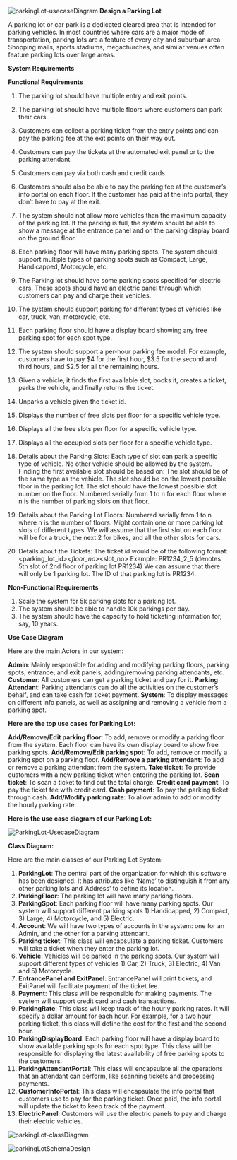 ![parkingLot-usecaseDiagram](https://github.com/shubhammahawar/System-Design/assets/22192051/58dc9941-9e0c-4a16-9828-09ee35d8eb1f)
**Design a Parking Lot**

A parking lot or car park is a dedicated cleared area that is intended for parking vehicles. In most countries where cars are a major mode of transportation, parking lots are a feature of every city and suburban area. Shopping malls, sports stadiums, megachurches, and similar venues often feature parking lots over large areas.

**System Requirements**

**Functional Requirements**

1. The parking lot should have multiple entry and exit points.
2. The parking lot should have multiple floors where customers can park their cars.
3. Customers can collect a parking ticket from the entry points and can pay the parking fee at the exit points on their way out.
4. Customers can pay the tickets at the automated exit panel or to the parking attendant.
5. Customers can pay via both cash and credit cards.
6. Customers should also be able to pay the parking fee at the customer’s info portal on each floor. If the customer has paid at the info portal, they don’t have to pay at the exit.
7. The system should not allow more vehicles than the maximum capacity of the parking lot. If the parking is full, the system should be able to show a message at the entrance panel and on the parking display board on the ground floor.
8. Each parking floor will have many parking spots. The system should support multiple types of parking spots such as Compact, Large, Handicapped, Motorcycle, etc.
9. The Parking lot should have some parking spots specified for electric cars. These spots should have an electric panel through which customers can pay and charge their vehicles.
10. The system should support parking for different types of vehicles like car, truck, van, motorcycle, etc.
11. Each parking floor should have a display board showing any free parking spot for each spot type.
12. The system should support a per-hour parking fee model. For example, customers have to pay $4 for the first hour, $3.5 for the second and third hours, and $2.5 for all the remaining hours.
13. Given a vehicle, it finds the first available slot, books it, creates a ticket, parks the vehicle, and finally returns the ticket.
14. Unparks a vehicle given the ticket id.
15. Displays the number of free slots per floor for a specific vehicle type.
16. Displays all the free slots per floor for a specific vehicle type.
17. Displays all the occupied slots per floor for a specific vehicle type.

18. Details about the Parking Slots:
    Each type of slot can park a specific type of vehicle.
    No other vehicle should be allowed by the system.
    Finding the first available slot should be based on:
        The slot should be of the same type as the vehicle.
        The slot should be on the lowest possible floor in the parking lot.
        The slot should have the lowest possible slot number on the floor.
        Numbered serially from 1 to n for each floor where n is the number of parking slots on that floor.

19. Details about the Parking Lot Floors:
    Numbered serially from 1 to n where n is the number of floors.
    Might contain one or more parking lot slots of different types.
    We will assume that the first slot on each floor will be for a truck, the next 2 for bikes, and all the other slots for cars.

20. Details about the Tickets:
    The ticket id would be of the following format:
     <parking_lot_id>_<floor_no>_<slot_no>
    Example: PR1234_2_5 (denotes 5th slot of 2nd floor of parking lot PR1234)
    We can assume that there will only be 1 parking lot. The ID of that parking lot is PR1234.


**Non-Functional Requirements**

1. Scale the system for 5k parking slots for a parking lot.
2. The system should be able to handle 10k parkings per day.
3. The system should have the capacity to hold ticketing information for, say, 10 years.


**Use Case Diagram**

Here are the main Actors in our system:

**Admin**: Mainly responsible for adding and modifying parking floors, parking spots, entrance, and exit panels, adding/removing parking attendants, etc.
**Customer**: All customers can get a parking ticket and pay for it.
**Parking Attendant**: Parking attendants can do all the activities on the customer’s behalf, and can take cash for ticket payment.
**System**: To display messages on different info panels, as well as assigning and removing a vehicle from a parking spot.

**Here are the top use cases for Parking Lot:**

**Add/Remove/Edit parking floor**: To add, remove or modify a parking floor from the system. Each floor can have its own display board to show free parking spots.
**Add/Remove/Edit parking spot**: To add, remove or modify a parking spot on a parking floor.
**Add/Remove a parking attendant**: To add or remove a parking attendant from the system.
**Take ticket**: To provide customers with a new parking ticket when entering the parking lot.
**Scan ticket**: To scan a ticket to find out the total charge.
**Credit card payment**: To pay the ticket fee with credit card.
**Cash payment**: To pay the parking ticket through cash.
**Add/Modify parking rate**: To allow admin to add or modify the hourly parking rate.


**Here is the use case diagram of our Parking Lot:**


![ParkingLot-UsecaseDiagram](https://github.com/shubhammahawar/System-Design/assets/22192051/9484517b-952b-4ee8-9a10-71b585af4836)


**Class Diagram:**

Here are the main classes of our Parking Lot System:

1. **ParkingLot**: The central part of the organization for which this software has been designed. It has attributes like ‘Name’ to distinguish it from any other parking lots and ‘Address’ to define its location.
2. **ParkingFloor**: The parking lot will have many parking floors.
3. **ParkingSpot**: Each parking floor will have many parking spots. Our system will support different parking spots 1) Handicapped, 2) Compact, 3) Large, 4) Motorcycle, and 5) Electric.
4. **Account**: We will have two types of accounts in the system: one for an Admin, and the other for a parking attendant.
5. **Parking ticket**: This class will encapsulate a parking ticket. Customers will take a ticket when they enter the parking lot.
6. **Vehicle**: Vehicles will be parked in the parking spots. Our system will support different types of vehicles 1) Car, 2) Truck, 3) Electric, 4) Van and 5) Motorcycle.
7. **EntrancePanel and ExitPanel**: EntrancePanel will print tickets, and ExitPanel will facilitate payment of the ticket fee.
8. **Payment**: This class will be responsible for making payments. The system will support credit card and cash transactions.
9. **ParkingRate**: This class will keep track of the hourly parking rates. It will specify a dollar amount for each hour. For example, for a two hour parking ticket, this class will define the cost for the first and the second hour.
10. **ParkingDisplayBoard**: Each parking floor will have a display board to show available parking spots for each spot type. This class will be responsible for displaying the latest availability of free parking spots to the customers.
11. **ParkingAttendantPortal**: This class will encapsulate all the operations that an attendant can perform, like scanning tickets and processing payments.
12. **CustomerInfoPortal**: This class will encapsulate the info portal that customers use to pay for the parking ticket. Once paid, the info portal will update the ticket to keep track of the payment.
13. **ElectricPanel**: Customers will use the electric panels to pay and charge their electric vehicles.



![parkingLot-classDiagram](https://github.com/shubhammahawar/System-Design/assets/22192051/3de4b95e-702b-4bce-ab3d-c95694d9a12e)



![parkingLotSchemaDesign](https://github.com/shubhammahawar/System-Design/assets/22192051/3d8106b8-5f58-416d-b96b-93b27a1a8b5a)
